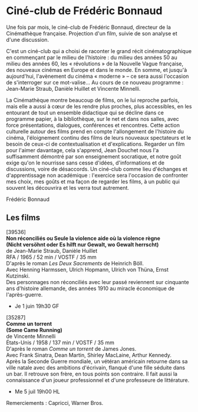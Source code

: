 # Ciné-club de Frédéric Bonnaud

Une fois par mois, le ciné-club de Frédéric Bonnaud, directeur de la Cinémathèque française. Projection d'un film, suivie de son analyse et d'une discussion.

C'est un ciné-club qui a choisi de raconter le grand récit cinématographique en commençant par le milieu de l'histoire : du milieu des années 50 au milieu des années 60, les « révolutions » de la Nouvelle Vague française, des nouveaux cinémas en Europe et dans le monde. En somme, et jusqu'à aujourd'hui, l'avènement du cinéma « moderne » – ce sera aussi l'occasion de s'interroger sur ce mot-valise... Au cours de ce nouveau programme : Jean-Marie Straub, Danièle Huillet et Vincente Minnelli.

La Cinémathèque montre beaucoup de films, on le lui reproche parfois, mais elle a aussi à cœur de les rendre plus proches, plus accessibles, en les entourant de tout un ensemble didactique qui se décline dans ce programme papier, à la bibliothèque, sur le net et dans nos salles, avec force présentations, dialogues, conférences et rencontres. Cette action culturelle autour des films prend en compte l'allongement de l'histoire du cinéma, l'éloignement continu des films de leurs nouveaux spectateurs et le besoin de ceux-ci de contextualisation et d'explications. Regarder un film pour l'aimer davantage, cela s'apprend, Jean Douchet nous l'a suffisamment démontré par son enseignement socratique, et notre goût exige qu'on le nourrisse sans cesse d'idées, d'informations et de discussions, voire de désaccords. Un ciné-club comme lieu d'échanges et d'apprentissage non académique : l'exercice sera l'occasion de confronter mes choix, mes goûts et ma façon de regarder les films, à un public qui souvent les découvrira et les verra tout autrement.

Frédéric Bonnaud

## Les films

[39536]  
**Non réconciliés ou Seule la violence aide où la violence règne**  
**(Nicht versöhnt oder Es hilft nur Gewalt, wo Gewalt herrscht)**  
de Jean-Marie Straub, Danièle Huillet  
RFA / 1965 / 52 min / VOSTF / 35 mm  
D'après le roman _Les Deux Sacrements_ de Heinrich Böll.  
Avec Henning Harmssen, Ulrich Hopmann, Ulrich von Thüna, Ernst Kutzinski.  
Des personnages non réconciliés avec leur passé reviennent sur cinquante ans d'histoire allemande, des années 1910 au miracle économique de l'après-guerre.

- Je 1 juin 19h30 GF

[35287]  
**Comme un torrent**  
**(Some Came Running)**  
de Vincente Minnelli  
États-Unis / 1958 / 137 min / VOSTF / 35 mm  
D'après le roman _Comme un torrent_ de James Jones.  
Avec Frank Sinatra, Dean Martin, Shirley MacLaine, Arthur Kennedy.  
Après la Seconde Guerre mondiale, un vétéran américain retourne dans sa ville natale avec des ambitions d'écrivain, flanqué d'une fille séduite dans un bar. Il retrouve son frère, en tous points son contraire. Il fait aussi la connaissance d'un joueur professionnel et d'une professeure de littérature.

- Me 5 juil 19h00 HL

Remerciements : Capricci, Warner Bros.